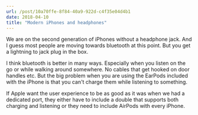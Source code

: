 ```yaml
---
url: /post/10a70ffe-8f84-40a9-922d-c4f35e04d4b1
date: 2018-04-10
title: "Modern iPhones and headphones"
---
```


We are on the second generation of iPhones without a headphone jack. And I guess most people are moving towards bluetooth at this point. But you get a lightning to jack plug in the box. 

I think bluetooth is better in many ways. Especially when you listen on the go or while walking around somewhere. No cables that get hooked on door handles etc. But the big problem when you are using the EarPods included with the iPhone is that you can't charge them while listening to something. 

If Apple want the user experience to be as good as it was when we had a dedicated port, they either have to include a double that supports both charging and listening or they need to include AirPods with every iPhone. 